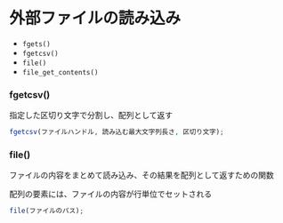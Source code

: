 # 外部ファイルの読み込み

* `fgets()`
* `fgetcsv()`
* `file()`
* `file_get_contents()`

### fgetcsv()

指定した区切り文字で分割し、配列として返す

```php
fgetcsv(ファイルハンドル, 読み込む最大文字列長さ, 区切り文字);
```

### file()

ファイルの内容をまとめて読み込み、その結果を配列として返すための関数

配列の要素には、ファイルの内容が行単位でセットされる

```php
file(ファイルのパス);
```

